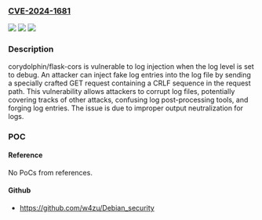 ### [CVE-2024-1681](https://cve.mitre.org/cgi-bin/cvename.cgi?name=CVE-2024-1681)
![](https://img.shields.io/static/v1?label=Product&message=corydolphin%2Fflask-cors&color=blue)
![](https://img.shields.io/static/v1?label=Version&message=unspecified%3C%3D%20latest%20&color=brighgreen)
![](https://img.shields.io/static/v1?label=Vulnerability&message=CWE-117%20Improper%20Output%20Neutralization%20for%20Logs&color=brighgreen)

### Description

corydolphin/flask-cors is vulnerable to log injection when the log level is set to debug. An attacker can inject fake log entries into the log file by sending a specially crafted GET request containing a CRLF sequence in the request path. This vulnerability allows attackers to corrupt log files, potentially covering tracks of other attacks, confusing log post-processing tools, and forging log entries. The issue is due to improper output neutralization for logs.

### POC

#### Reference
No PoCs from references.

#### Github
- https://github.com/w4zu/Debian_security

